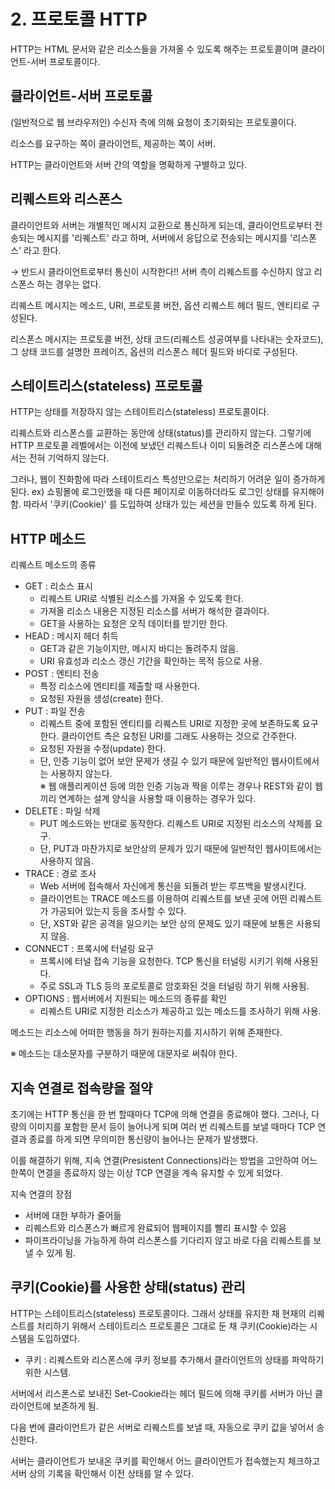 # 2. 프로토콜 HTTP

HTTP는 HTML 문서와 같은 리소스들을 가져올 수 있도록 해주는 프로토콜이며 클라이언트-서버 프로토콜이다.

## 클라이언트-서버 프로토콜
(일반적으로 웹 브라우저인) 수신자 측에 의해 요청이 초기화되는 프로토콜이다.    

리소스를 요구하는 쪽이 클라이언트, 제공하는 쪽이 서버.

HTTP는 클라이언트와 서버 간의 역할을 명확하게 구별하고 있다.

## 리퀘스트와 리스폰스

클라이언트와 서버는 개별적인 메시지 교환으로 통신하게 되는데, 클라이언트로부터 전송되는 메시지를 '리퀘스트' 라고 하며, 서버에서 응답으로 전송되는 메시지를 '리스폰스' 라고 한다.    

→ 반드시 클라이언트로부터 통신이 시작한다!! 서버 측이 리퀘스트를 수신하지 않고 리스폰스 하는 경우는 없다.


리퀘스트 메시지는 메소드, URI, 프로토콜 버전, 옵션 리퀘스트 헤더 필드, 엔티티로 구성된다.


리스폰스 메시지는 프로토콜 버전, 상태 코드(리퀘스트 성공여부를 나타내는 숫자코드), 그 상태 코드를 설명한 프레이즈, 옵션의 리스폰스 헤더 필드와 바디로 구성된다. 



## 스테이트리스(stateless) 프로토콜

HTTP는 상태를 저장하지 않는 스테이트리스(stateless) 프로토콜이다.

리퀘스트와 리스폰스를 교환하는 동안에 상태(status)를 관리하지 않는다. 그렇기에 HTTP 프로토콜 레벨에서는 이전에 보냈던 리퀘스트나 이미 되돌려준 리스폰스에 대해서는 전혀 기억하지 않는다.

그러나, 웹이 진화함에 따라 스테이트리스 특성만으로는 처리하기 어려운 일이 증가하게 된다. ex) 쇼핑몰에 로그인했을 때 다른 페이지로 이동하더라도 로그인 상태를 유지해야 함.
따라서 '쿠키(Cookie)' 를 도입하여 상태가 있는 세션을 만들수 있도록 하게 된다. 



## HTTP 메소드

리퀘스트 메소드의 종류   

- GET : 리소스 표시
    - 리퀘스트 URI로 식별된 리소스를 가져올 수 있도록 한다.
    - 가져올 리소스 내용은 지정된 리소스를 서버가 해석한 결과이다.
    - GET을 사용하는 요청은 오직 데이터를 받기만 한다. 
- HEAD : 메시지 헤더 취득
    - GET과 같은 기능이지만, 메시지 바디는 돌려주지 않음.
    - URI 유효성과 리소스 갱신 기간을 확인하는 목적 등으로 사용.
- POST : 엔티티 전송
    - 특정 리소스에 엔티티를 제출할 때 사용한다. 
    - 요청된 자원을 생성(create) 한다.
- PUT : 파일 전송
    - 리퀘스트 중에 포함된 엔티티를 리퀘스트 URI로 지정한 곳에 보존하도록 요구한다. 클라이언트 측은 요청된 URI를 그래도 사용하는 것으로 간주한다. 
    - 요청된 자원을 수정(update) 한다.
    - 단, 인증 기능이 없어 보안 문제가 생길 수 있기 때문에 일반적인 웹사이트에서는 사용하지 않는다.   
    ※ 웹 애플리케이션 등에 의한 인증 기능과 짝을 이루는 경우나 REST와 같이 웹끼리 연계하는 설계 양식을 사용할 때 이용하는 경우가 있다.
- DELETE : 파일 삭제
    - PUT 메소드와는 반대로 동작한다. 리퀘스트 URI로 지정된 리소스의 삭제를 요구.
    - 단, PUT과 마찬가지로 보안상의 문제가 있기 때문에 일반적인 웹사이트에서는 사용하지 않음.
- TRACE : 경로 조사
    - Web 서버에 접속해서 자신에게 통신을 되돌려 받는 루프백을 발생시킨다.
    - 클라이언트는 TRACE 메소드를 이용하여 리퀘스트를 보낸 곳에 어떤 리퀘스트가 가공되어 있는지 등을 조사할 수 있다.
    - 단, XST와 같은 공격을 일으키는 보안 상의 문제도 있기 때문에 보통은 사용되지 않음.
- CONNECT : 프록시에 터널링 요구
    - 프록시에 터널 접속 기능을 요청한다. TCP 통신을 터널링 시키기 위해 사용된다.
    - 주로 SSL과 TLS 등의 포로토콜로 암호화된 것을 터널링 하기 위해 사용됨.
- OPTIONS : 웹서버에서 지원되는 메소드의 종류를 확인
    - 리퀘스트 URI로 지정한 리소스가 제공하고 있는 메소드를 조사하기 위해 사용.

메소드는 리소스에 어떠한 행동을 하기 원하는지를 지시하기 위해 존재한다.   


※ 메소드는 대소문자를 구분하기 때문에 대문자로 써줘야 한다.



## 지속 연결로 접속량을 절약

초기에는 HTTP 통신을 한 번 할때마다 TCP에 의해 연결을 종료해야 했다. 그러나, 다량의 이미지를 포함한 문서 등이 늘어나게 되며 여러 번 리퀘스트를 보낼 때마다 TCP 연결과 종료를 하게 되면 무의미한 통신량이 늘어나는 문제가 발생했다.

이를 해결하기 위해, 지속 연결(Presistent Connections)라는 방법을 고안하여 어느 한쪽이 연결을 종료하지 않는 이상 TCP 연결을 계속 유지할 수 있게 되었다.   

지속 연결의 장점   
- 서버에 대한 부하가 줄어듦
- 리퀘스트와 리스폰스가 빠르게 완료되어 웹페이지를 빨리 표시할 수 있음
- 파이프라이닝을 가능하게 하여 리스폰스를 기다리지 않고 바로 다음 리퀘스트를 보낼 수 있게 됨.



## 쿠키(Cookie)를 사용한 상태(status) 관리

HTTP는 스테이트리스(stateless) 프로토콜이다. 그래서 상태를 유지한 채 현재의 리퀘스트를 처리하기 위해서 스테이트리스 프로토콜은 그대로 둔 채 쿠키(Cookie)라는 시스템을 도입하였다.

- 쿠키 : 리퀘스트와 리스폰스에 쿠키 정보를 추가해서 클라이언트의 상태를 파악하기 위한 시스템.

서버에서 리스폰스로 보내진 Set-Cookie라는 헤더 필드에 의해 쿠키를 서버가 아닌 클라이언트에 보존하게 됨. 

다음 번에 클라이언트가 같은 서버로 리퀘스트를 보낼 때, 자동으로 쿠키 값을 넣어서 송신한다.

서버는 클라이언트가 보내온 쿠키를 확인해서 어느 클라이언트가 접속했는지 체크하고 서버 상의 기록을 확인해서 이전 상태를 알 수 있다.


